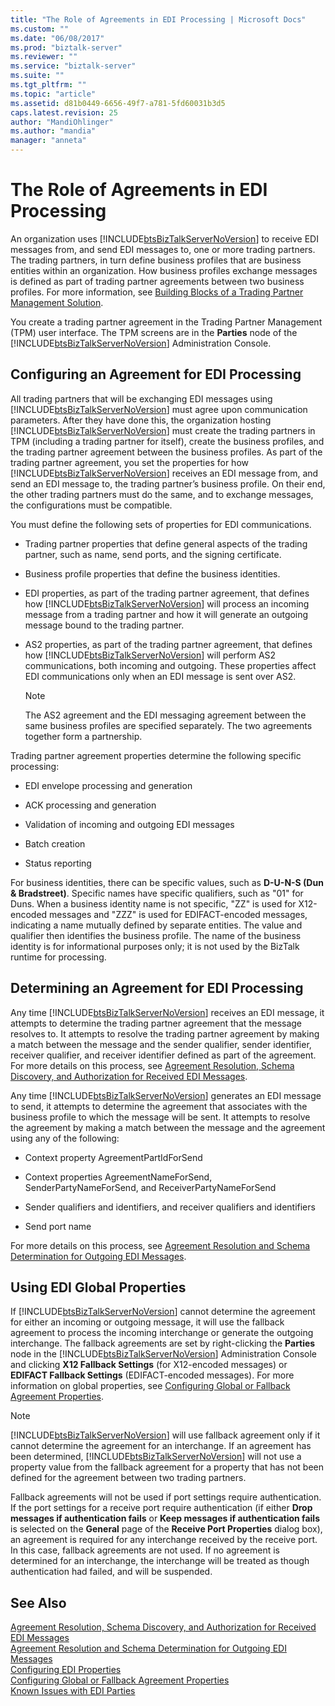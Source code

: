 ```yaml
---
title: "The Role of Agreements in EDI Processing | Microsoft Docs"
ms.custom: ""
ms.date: "06/08/2017"
ms.prod: "biztalk-server"
ms.reviewer: ""
ms.service: "biztalk-server"
ms.suite: ""
ms.tgt_pltfrm: ""
ms.topic: "article"
ms.assetid: d81b0449-6656-49f7-a781-5fd60031b3d5
caps.latest.revision: 25
author: "MandiOhlinger"
ms.author: "mandia"
manager: "anneta"
---
```

# The Role of Agreements in EDI Processing
An organization uses [!INCLUDE[btsBizTalkServerNoVersion](../includes/btsbiztalkservernoversion-md.md)] to receive EDI messages from, and send EDI messages to, one or more trading partners. The trading partners, in turn define business profiles that are business entities within an organization. How business profiles exchange messages is defined as part of trading partner agreements between two business profiles. For more information, see [Building Blocks of a Trading Partner Management Solution](../core/building-blocks-of-a-trading-partner-management-solution.md).  
  
 You create a trading partner agreement in the Trading Partner Management (TPM) user interface. The TPM screens are in the **Parties** node of the [!INCLUDE[btsBizTalkServerNoVersion](../includes/btsbiztalkservernoversion-md.md)] Administration Console.  
  
## Configuring an Agreement for EDI Processing  
 All trading partners that will be exchanging EDI messages using [!INCLUDE[btsBizTalkServerNoVersion](../includes/btsbiztalkservernoversion-md.md)] must agree upon communication parameters. After they have done this, the organization hosting [!INCLUDE[btsBizTalkServerNoVersion](../includes/btsbiztalkservernoversion-md.md)] must create the trading partners in TPM (including a trading partner for itself), create the business profiles, and the trading partner agreement between the business profiles. As part of the trading partner agreement, you set the properties for how [!INCLUDE[btsBizTalkServerNoVersion](../includes/btsbiztalkservernoversion-md.md)] receives an EDI message from, and send an EDI message to, the trading partner’s business profile. On their end, the other trading partners must do the same, and to exchange messages, the configurations must be compatible.  
  
 You must define the following sets of properties for EDI communications.  
  
-   Trading partner properties that define general aspects of the trading partner, such as name, send ports, and the signing certificate.  
  
-   Business profile properties that define the business identities.  
  
-   EDI properties, as part of the trading partner agreement, that defines how [!INCLUDE[btsBizTalkServerNoVersion](../includes/btsbiztalkservernoversion-md.md)] will process an incoming message from a trading partner and how it will generate an outgoing message bound to the trading partner.  
  
-   AS2 properties, as part of the trading partner agreement, that defines how [!INCLUDE[btsBizTalkServerNoVersion](../includes/btsbiztalkservernoversion-md.md)] will perform AS2 communications, both incoming and outgoing. These properties affect EDI communications only when an EDI message is sent over AS2.  
  
    > [!NOTE]
    >  The AS2 agreement and the EDI messaging agreement between the same business profiles are specified separately. The two agreements together form a partnership.  
  
 Trading partner agreement properties determine the following specific processing:  
  
-   EDI envelope processing and generation  
  
-   ACK processing and generation  
  
-   Validation of incoming and outgoing EDI messages  
  
-   Batch creation  
  
-   Status reporting  
  
 For business identities, there can be specific values, such as **D-U-N-S (Dun & Bradstreet)**. Specific names have specific qualifiers, such as "01" for Duns. When a business identity name is not specific, "ZZ" is used for X12-encoded messages and "ZZZ" is used for EDIFACT-encoded messages, indicating a name mutually defined by separate entities. The value and qualifier then identifies the business profile. The name of the business identity is for informational purposes only; it is not used by the BizTalk runtime for processing.  
  
## Determining an Agreement for EDI Processing  
 Any time [!INCLUDE[btsBizTalkServerNoVersion](../includes/btsbiztalkservernoversion-md.md)] receives an EDI message, it attempts to determine the trading partner agreement that the message resolves to. It attempts to resolve the trading partner agreement by making a match between the message and the sender qualifier, sender identifier, receiver qualifier, and receiver identifier defined as part of the agreement. For more details on this process, see [Agreement Resolution, Schema Discovery, and Authorization for Received EDI Messages](../core/agreement-resolution-schema-discovery-and-authorization-for-received-edi.md).  
  
 Any time [!INCLUDE[btsBizTalkServerNoVersion](../includes/btsbiztalkservernoversion-md.md)] generates an EDI message to send, it attempts to determine the agreement that associates with the business profile to which the message will be sent. It attempts to resolve the agreement by making a match between the message and the agreement using any of the following:  
  
-   Context property AgreementPartIdForSend  
  
-   Context properties AgreementNameForSend, SenderPartyNameForSend, and ReceiverPartyNameForSend  
  
-   Sender qualifiers and identifiers, and receiver qualifiers and identifiers  
  
-   Send port name  
  
 For more details on this process, see [Agreement Resolution and Schema Determination for Outgoing EDI Messages](../core/agreement-resolution-and-schema-determination-for-outgoing-edi-messages.md).  
  
## Using EDI Global Properties  
 If [!INCLUDE[btsBizTalkServerNoVersion](../includes/btsbiztalkservernoversion-md.md)] cannot determine the agreement for either an incoming or outgoing message, it will use the fallback agreement to process the incoming interchange or generate the outgoing interchange. The fallback agreements are set by right-clicking the **Parties** node in the [!INCLUDE[btsBizTalkServerNoVersion](../includes/btsbiztalkservernoversion-md.md)] Administration Console and clicking **X12 Fallback Settings** (for X12-encoded messages) or **EDIFACT Fallback Settings** (EDIFACT-encoded messages). For more information on global properties, see [Configuring Global or Fallback Agreement Properties](../core/configuring-global-or-fallback-agreement-properties.md).  
  
> [!NOTE]
>  [!INCLUDE[btsBizTalkServerNoVersion](../includes/btsbiztalkservernoversion-md.md)] will use fallback agreement only if it cannot determine the agreement for an interchange. If an agreement has been determined, [!INCLUDE[btsBizTalkServerNoVersion](../includes/btsbiztalkservernoversion-md.md)] will not use a property value from the fallback agreement for a property that has not been defined for the agreement between two trading partners.  
  
 Fallback agreements will not be used if port settings require authentication. If the port settings for a receive port require authentication (if either **Drop messages if authentication fails** or **Keep messages if authentication fails** is selected on the **General** page of the **Receive Port Properties** dialog box), an agreement is required for any interchange received by the receive port. In this case, fallback agreements are not used. If no agreement is determined for an interchange, the interchange will be treated as though authentication had failed, and will be suspended.  
  
## See Also  
 [Agreement Resolution, Schema Discovery, and Authorization for Received EDI Messages](../core/agreement-resolution-schema-discovery-and-authorization-for-received-edi.md)   
 [Agreement Resolution and Schema Determination for Outgoing EDI Messages](../core/agreement-resolution-and-schema-determination-for-outgoing-edi-messages.md)   
 [Configuring EDI Properties](../core/configuring-edi-properties.md)   
 [Configuring Global or Fallback Agreement Properties](../core/configuring-global-or-fallback-agreement-properties.md)   
 [Known Issues with EDI Parties](../core/known-issues-with-edi-parties.md)